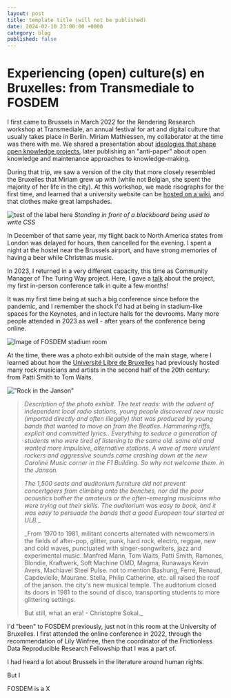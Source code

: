 ```yaml
---
layout: post
title: template title (will not be published)
date: 2024-02-10 23:00:00 +0000
category: blog
published: false
---
```

# Experiencing (open) culture(s) en Bruxelles: from Transmediale to FOSDEM

I first came to Brussels in March 2022 for the Rendering Research workshop at Transmediale, an annual festival for art and digital culture that usually takes place in Berlin. Miriam Mathiessen, my collaborator at the time was there with me. We shared a presentation about [ideologies that shape open knowledge projects](), later publishing an "anti-paper" about open knowledge and maintenance approaches to knowledge-making. 

During that trip, we saw a version of the city that more closely resembled the Bruxelles that Miriam grew up with (while not Belgian, she spent the majority of her life in the city). At this workshop, we made risographs for the first time, and learned that a university website can be [hosted on a wiki](https://wiki.erg.be/m/), and that clothes make great lampshades.

![test of the label here](https://hackmd-prod-images.s3-ap-northeast-1.amazonaws.com/uploads/upload_5ee36adc943ac92abf9f71c2aee53844.JPG?AWSAccessKeyId=AKIA3XSAAW6AWSKNINWO&Expires=1708703218&Signature=p2JCCkj1dHB19v2ptKnd6U5SVeo%3D)
_Standing in front of a blackboard being used to write CSS_

In December of that same year, my flight back to North America states from London was delayed for hours, then cancelled for the evening. I spent a night at the hostel near the Brussels airport, and have strong memories of having a beer while Christmas music.

In 2023, I returned in a very different capacity, this time as Community Manager of The Turing Way project. Here, I gave a [talk]() about the project, my first in-person conference talk in quite a few months! 

It was my first time being at such a big conference since before the pandemic, and I remember the shock I'd had at being in stadium-like spaces for the Keynotes, and in lecture halls for the devrooms. Many more people attended in 2023 as well - after years of the conference being online.

![Image of FOSDEM stadium room](https://hackmd-prod-images.s3-ap-northeast-1.amazonaws.com/uploads/upload_ffe71c71a49e76841082c0b6c9550e73.jpg?AWSAccessKeyId=AKIA3XSAAW6AWSKNINWO&Expires=1708703478&Signature=z1fA3XPhArFnPl9USAfHEat%2BAf0%3D)

At the time, there was a photo exhibit outside of the main stage, where I learned about how the [Université Libre de Bruxelles](https://en.wikipedia.org/wiki/Universit%C3%A9_Libre_de_Bruxelles) had previously hosted many rock musicians and artists in the second half of the 20th century: from Patti Smith to Tom Waits.

!["Rock in the Janson"](https://hackmd-prod-images.s3-ap-northeast-1.amazonaws.com/uploads/upload_7dc30968508beb7aec9b5ea970941420.jpg?AWSAccessKeyId=AKIA3XSAAW6AWSKNINWO&Expires=1708703309&Signature=o432qw86%2FtBVDeKWeWEsmbmTlZE%3D)
>_Description of the photo exhibit. The text reads: with the advent of independent local radio stations, young people discovered new music (imported directly and often illegally) that was produced by young bands that wanted to move on from the Beatles. Hammering riffs, explicit and committed lyrics.. Everything to seduce a generation of students who were tired of listening to the same old. same old and wanted more impulsive, alternative stations. A wave of more virulent rockers and aggressive sounds came crashing down at the new Caroline Music corner in the F1 Building. So why not welcome them. in the Janson._
>
>_The 1,500 seats and auditorium furniture did not prevent concertgoers from climbing onto the benches, nor did the poor acoustics bother the amateurs or the often-emerging musicians who were trying out their skills. The auditorium was easy to book, and it was easy to persuade the bands that a good European tour started at ULB.__
>
>_From 1970 to 1981, militant concerts alternated with newcomers in the fields of after-pop, glitter, punk, hard rock, electro, reggae, new and cold waves, punctuated with singer-songwriters, jazz and experimental music. Manfred Mann, Tom Waits, Patti Smith, Ramones, Blondie, Kraftwerk, Soft Machine OMD, Magma, Runaways Kevin Avers, Machiavel Steel Pulse. not to mention Bashung, Ferré, Renaud, Capdevielle, Maurane. Stella, Philip Catherine, etc. all raised the roof of the janson. the city's new musical temple. The auditorium closed its doors in 1981 to the sound of disco, transporting students to more glittering settings.
>
>But still, what an era! - Christophe Sokal._

I'd "been" to FOSDEM previously, just not in this room at the University of Bruxelles. I first attended the online conference in 2022, through the recommendation of Lily Winfree, then the coordinator of the Frictionless Data Reproducible Research Fellowship that I was a part of. 

I had heard a lot about Brussels in the literature around human rights. 

But I

FOSDEM is a X